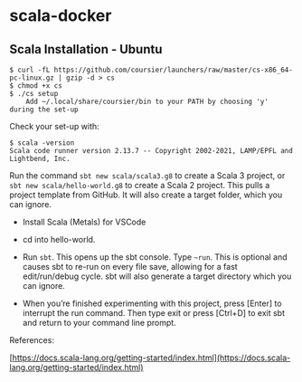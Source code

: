 # scala-docker

## Scala Installation - Ubuntu

```
$ curl -fL https://github.com/coursier/launchers/raw/master/cs-x86_64-pc-linux.gz | gzip -d > cs
$ chmod +x cs
$ ./cs setup
    Add ~/.local/share/coursier/bin to your PATH by choosing 'y' during the set-up
```

Check your set-up with:
```
$ scala -version
Scala code runner version 2.13.7 -- Copyright 2002-2021, LAMP/EPFL and Lightbend, Inc.
```

Run the command 
```sbt new scala/scala3.g8``` to create a Scala 3 project, or ```sbt new scala/hello-world.g8``` to create a Scala 2 project. This pulls a project template from GitHub. It will also create a target folder, which you can ignore.

* Install Scala (Metals) for VSCode

* cd into hello-world.
* Run ```sbt```. This opens up the sbt console.
Type ```~run```. This is optional and causes sbt to re-run on every file save, allowing for a fast edit/run/debug cycle. sbt will also generate a target directory which you can ignore.
* When you’re finished experimenting with this project, press [Enter] to interrupt the run command. Then type exit or press [Ctrl+D] to exit sbt and return to your command line prompt.

References:

[https://docs.scala-lang.org/getting-started/index.html](https://docs.scala-lang.org/getting-started/index.html)